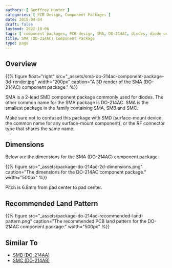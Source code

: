 ```yaml
---
authors: [ Geoffrey Hunter ]
categories: [ PCB Design, Component Packages ]
date: 2015-04-04
draft: false
lastmod: 2022-10-06
tags: [ component packages, PCB design, SMA, DO-214AC, diodes, diode outline, land pattern ]
title: SMA (DO-214AC) Component Package
type: page
---
```


## Overview

{{% figure float="right" src="_assets/sma-do-214ac-component-package-3d-render.jpg" width="200px" caption="A 3D render of the SMA (DO-214AC) component package."  %}}

SMA is a 2-lead SMD component package commonly used for diodes. The other common name for the SMA package is DO-214AC. SMA is the smallest package in the family containing SMA, SMB and SMC.

Make sure not to confused this package with SMD (surface-mount device, the common name for any surface-mount component), or the RF connector type that shares the same name.

## Dimensions

Below are the dimensions for the SMA (DO-214AC) component package.

{{% figure src="_assets/package-do-214ac-2d-dimensions.png" caption="The dimensions for the DO-214AC component package."  width="500px" %}}

Pitch is 6.8mm from pad center to pad center.

## Recommended Land Pattern

{{% figure src="_assets/package-do-214ac-recommended-land-pattern.png" caption="The recommended PCB land pattern for the DO-214AC component package."  width="500px" %}}

## Similar To

* [SMB (DO-214AA)](/pcb-design/component-packages/smb-do-214aa-component-package/)
* [SMC (DO-214AB)](/pcb-design/component-packages/smc-do-214ab-component-package/)